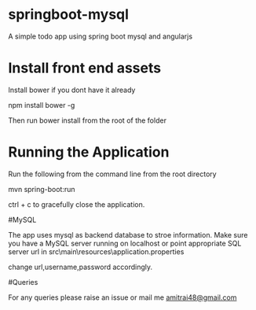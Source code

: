 # springboot-mysql
A simple todo app using spring boot mysql and angularjs

# Install front end assets
Install bower if you dont have it already

npm install bower -g

Then run bower install from the root of the folder

# Running the Application

Run the following from the command line from the root directory

mvn spring-boot:run

ctrl + c to gracefully close the application.

#MySQL

The app uses mysql as backend database to stroe information. Make sure you have a MySQL server running on localhost or point appropriate SQL server url in src\main\resources\application.properties

change url,username,password accordingly.

#Queries

For any queries please raise an issue or mail me amitrai48@gmail.com